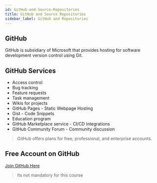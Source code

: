 ```yaml
---
id: GitHub-and-Source-Repositories
title: GitHub and Source Repositories
sidebar_label: GitHub and Repositories
---
```



## GitHub

GitHub is subsidiary of Microsoft that provides hosting for software development version control using Git.

## GitHub Services
- Access control
- Bug tracking
- Feature requests
- Task management
- Wikis for projects
- GitHub Pages - Static Webpage Hosting
- Gist - Code Snippets
- Education program
- GitHub Marketplace service - CI/CD Integrations
- GitHub Community Forum - Community discussion

> GitHub offers plans for free, professional, and enterprise accounts.

## Free Account on GitHub

[Join GitHub Here](https://github.com/join)

> Its not mandatory for this course

